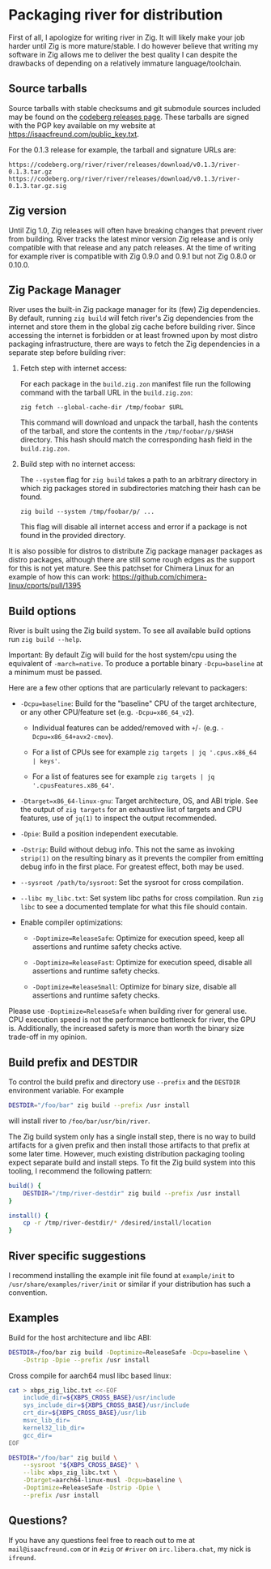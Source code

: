 # Packaging river for distribution

First of all, I apologize for writing river in Zig. It will likely make
your job harder until Zig is more mature/stable. I do however believe that
writing my software in Zig allows me to deliver the best quality I can
despite the drawbacks of depending on a relatively immature language/toolchain.

## Source tarballs

Source tarballs with stable checksums and git submodule sources included may
be found on the [codeberg releases page](https://codeberg.org/river/river/releases).
These tarballs are signed with the PGP key available on my website at
<https://isaacfreund.com/public_key.txt>.

For the 0.1.3 release for example, the tarball and signature URLs are:
```
https://codeberg.org/river/river/releases/download/v0.1.3/river-0.1.3.tar.gz
https://codeberg.org/river/river/releases/download/v0.1.3/river-0.1.3.tar.gz.sig
```

## Zig version

Until Zig 1.0, Zig releases will often have breaking changes that prevent
river from building. River tracks the latest minor version Zig release
and is only compatible with that release and any patch releases. At the time
of writing for example river is compatible with Zig 0.9.0 and 0.9.1 but
not Zig 0.8.0 or 0.10.0.

## Zig Package Manager

River uses the built-in Zig package manager for its (few) Zig dependencies.
By default, running `zig build` will fetch river's Zig dependencies from the
internet and store them in the global zig cache before building river. Since
accessing the internet is forbidden or at least frowned upon by most distro
packaging infrastructure, there are ways to fetch the Zig dependencies in a
separate step before building river:

1. Fetch step with internet access:

   For each package in the `build.zig.zon` manifest file run the following command
   with the tarball URL in the `build.zig.zon`:

   ```
   zig fetch --global-cache-dir /tmp/foobar $URL
   ```

   This command will download and unpack the tarball, hash the contents of the
   tarball, and store the contents in the `/tmp/foobar/p/$HASH` directory. This
   hash should match the corresponding hash field in the `build.zig.zon`.

2. Build step with no internet access:

   The `--system` flag for `zig build` takes a path to an arbitrary directory in
   which zig packages stored in subdirectories matching their hash can be found.

   ```
   zig build --system /tmp/foobar/p/ ...
   ```

   This flag will disable all internet access and error if a package is not found
   in the provided directory.

It is also possible for distros to distribute Zig package manager packages as
distro packages, although there are still some rough edges as the support for
this is not yet mature. See this patchset for Chimera Linux for an example of
how this can work: https://github.com/chimera-linux/cports/pull/1395

## Build options

River is built using the Zig build system. To see all available build
options run `zig build --help`.

Important: By default Zig will build for the host system/cpu using the
equivalent of `-march=native`. To produce a portable binary `-Dcpu=baseline`
at a minimum must be passed.

Here are a few other options that are particularly relevant to packagers:

- `-Dcpu=baseline`: Build for the "baseline" CPU of the target architecture,
or any other CPU/feature set (e.g. `-Dcpu=x86_64_v2`).

  - Individual features can be added/removed with `+`/`-`
  (e.g. `-Dcpu=x86_64+avx2-cmov`).

  - For a list of CPUs see for example `zig targets | jq '.cpus.x86_64 |
  keys'`.

  - For a list of features see for example `zig targets | jq
  '.cpusFeatures.x86_64'`.

- `-Dtarget=x86_64-linux-gnu`: Target architecture, OS, and ABI triple. See
the output of `zig targets` for an exhaustive list of targets and CPU features,
use of `jq(1)` to inspect the output recommended.

- `-Dpie`: Build a position independent executable.

- `-Dstrip`: Build without debug info. This not the same as invoking `strip(1)`
on the resulting binary as it prevents the compiler from emitting debug info
in the first place. For greatest effect, both may be used.

- `--sysroot /path/to/sysroot`: Set the sysroot for cross compilation.

- `--libc my_libc.txt`: Set system libc paths for cross compilation. Run
`zig libc` to see a documented template for what this file should contain.

- Enable compiler optimizations:

  - `-Doptimize=ReleaseSafe`: Optimize for execution speed,
  keep all assertions and runtime safety checks active.

  - `-Doptimize=ReleaseFast`: Optimize for execution speed,
  disable all assertions and runtime safety checks.

  - `-Doptimize=ReleaseSmall`: Optimize for binary size,
  disable all assertions and runtime safety checks.

Please use `-Doptimize=ReleaseSafe` when building river for general
use. CPU execution speed is not the performance bottleneck for river, the
GPU is. Additionally, the increased safety is more than worth the binary
size trade-off in my opinion.

## Build prefix and DESTDIR

To control the build prefix and directory use `--prefix` and the `DESTDIR`
environment variable. For example
```bash
DESTDIR="/foo/bar" zig build --prefix /usr install
```
will install river to `/foo/bar/usr/bin/river`.

The Zig build system only has a single install step, there is no way to build
artifacts for a given prefix and then install those artifacts to that prefix
at some later time. However, much existing distribution packaging tooling
expect separate build and install steps. To fit the Zig build system into this
tooling, I recommend the following pattern:

```bash
build() {
    DESTDIR="/tmp/river-destdir" zig build --prefix /usr install
}

install() {
    cp -r /tmp/river-destdir/* /desired/install/location
}
```

## River specific suggestions

I recommend installing the example init file found at `example/init` to
`/usr/share/examples/river/init` or similar if your distribution has such
a convention.

## Examples

Build for the host architecture and libc ABI:
```bash
DESTDIR=/foo/bar zig build -Doptimize=ReleaseSafe -Dcpu=baseline \
    -Dstrip -Dpie --prefix /usr install
```

Cross compile for aarch64 musl libc based linux:
```bash
cat > xbps_zig_libc.txt <<-EOF
    include_dir=${XBPS_CROSS_BASE}/usr/include
    sys_include_dir=${XBPS_CROSS_BASE}/usr/include
    crt_dir=${XBPS_CROSS_BASE}/usr/lib
    msvc_lib_dir=
    kernel32_lib_dir=
    gcc_dir=
EOF

DESTDIR="/foo/bar" zig build \
    --sysroot "${XBPS_CROSS_BASE}" \
    --libc xbps_zig_libc.txt \
    -Dtarget=aarch64-linux-musl -Dcpu=baseline \
    -Doptimize=ReleaseSafe -Dstrip -Dpie \
    --prefix /usr install
```

## Questions?

If you have any questions feel free to reach out to me at
`mail@isaacfreund.com` or in `#zig` or `#river` on `irc.libera.chat`, my
nick is `ifreund`.
